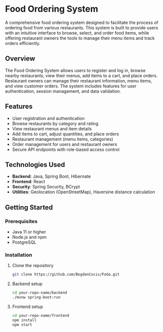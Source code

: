 # Food Ordering System

A comprehensive food ordering system designed to facilitate the process of ordering food from various restaurants. This system is built to provide users with an intuitive interface to browse, select, and order food items, while offering restaurant owners the tools to manage their menu items and track orders efficiently.

## Overview

The Food Ordering System allows users to register and log in, browse nearby restaurants, view their menus, add items to a cart, and place orders. Restaurant owners can manage their restaurant information, menu items, and view customer orders. The system includes features for user authentication, session management, and data validation.

## Features

- User registration and authentication
- Browse restaurants by category and rating
- View restaurant menus and item details
- Add items to cart, adjust quantities, and place orders
- Restaurant management (menu items, categories)
- Order management for users and restaurant owners
- Secure API endpoints with role-based access control

## Technologies Used

- **Backend**: Java, Spring Boot, Hibernate
- **Frontend**: React
- **Security**: Spring Security, BCrypt
- **Utilities**: Geolocation (OpenStreetMap), Haversine distance calculation

## Getting Started

### Prerequisites

- Java 11 or higher
- Node.js and npm
- PostgreSQL

### Installation

1. Clone the repository
   ```sh
   git clone https://github.com/BogdanCocis/FoGo.git
   ```
2. Backend setup
   ```sh
   cd your-repo-name/backend
   ./mvnw spring-boot:run
   ```
3. Frontend setup
   ```sh
   cd your-repo-name/frontend
   npm install
   npm start
   ```
